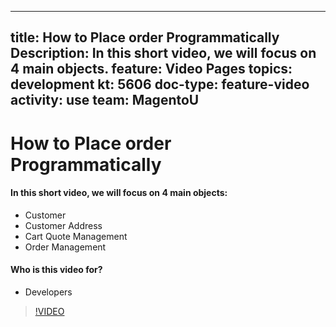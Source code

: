 
---
title: How to Place order Programmatically
Description: In this short video, we will focus on 4 main objects.
feature: Video Pages
topics: development
kt: 5606
doc-type: feature-video
activity: use
team: MagentoU
---
# How to Place order Programmatically

#### In this short video, we will focus on 4 main objects:
* Customer
* Customer Address
* Cart Quote Management
* Order Management

#### Who is this video for?
* Developers

>[!VIDEO](https://video.tv.adobe.com/v/35772)

